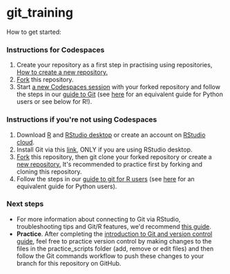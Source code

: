 # git_training
How to get started:

### Instructions for Codespaces
1. Create your repository as a first step in practising using repositories, [How to create a new repository.](./guides/how_to_create_a_repo.md)
2. [Fork](https://docs.github.com/en/get-started/quickstart/fork-a-repo) this repository.
3. Start [a new Codespaces session](https://docs.github.com/en/codespaces/developing-in-codespaces/creating-a-codespace-for-a-repository#creating-a-codespace-for-a-repository) with your forked repository and follow the steps in our [guide to Git](./guides/introduction_to_git.md) (see [here](https://nhsdigital.github.io/rap-community-of-practice/training_resources/git/intro-to-git/) for an equivalent guide for Python users or see below for R!).

### Instructions if you're not using Codespaces
1. Download [R](https://cran.r-project.org/bin/windows/base/) and [RStudio desktop](https://www.rstudio.com/products/rstudio/download/) or create an account on [RStudio cloud](https://login.rstudio.cloud/login?redirect=%2F).
2. Install Git via this [link](https://git-scm.com/book/en/v2/Getting-Started-Installing-Git), ONLY if you are using RStudio desktop.
3. [Fork](https://docs.github.com/en/get-started/quickstart/fork-a-repo) this repository, then git clone your forked repository or create a [new repository.](./guides/how_to_create_a_repo.md) It's recommended to practice first by forking and cloning this repository.
4. Follow the steps in our [guide to git for R users](./guides/introduction_to_git.md) (see [here](https://nhsdigital.github.io/rap-community-of-practice/training_resources/git/intro-to-git/) for an equivalent guide for Python users).

### Next steps
* For more information about connecting to Git via RStudio, troubleshooting tips and Git/R features, we'd recommend [this guide](https://happygitwithr.com/index.html).
* **Practice**. After completing the [introduction to Git and version control guide](./guides/introduction_to_git.md), feel free to practice version control by making changes to the files in the practice_scripts folder (add, remove or edit files) and then follow the Git commands workflow to push these changes to your branch for this repository on GitHub. 
